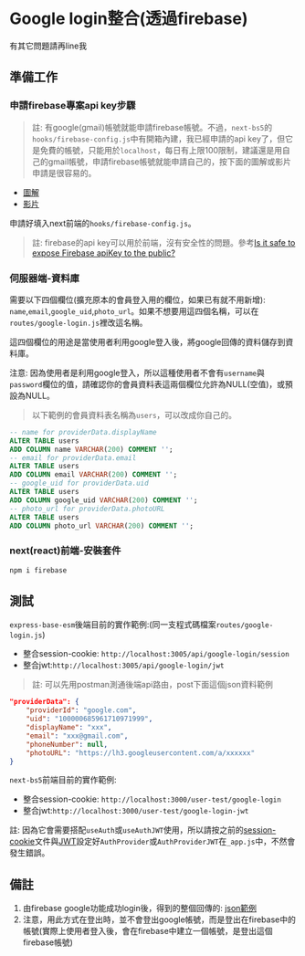 # Google login整合(透過firebase)

有其它問題請再line我

## 準備工作

### 申請firebase專案api key步驟

> 註: 有google(gmail)帳號就能申請firebase帳號。不過，`next-bs5`的`hooks/firebase-config.js`中有開箱內建，我已經申請的api key了，但它是免費的帳號，只能用於`localhost`，每日有上限100限制，建議還是用自己的gmail帳號，申請firebase帳號就能申請自己的，按下面的圖解或影片申請是很容易的。

- [圖解](https://github.com/orgs/mfee-react/discussions/65#discussioncomment-5074321)
- [影片](https://www.youtube.com/watch?v=FoLNfMydMXw)

申請好填入next前端的`hooks/firebase-config.js`。

> 註: firebase的api key可以用於前端，沒有安全性的問題。參考[Is it safe to expose Firebase apiKey to the public?](https://stackoverflow.com/questions/37482366/is-it-safe-to-expose-firebase-apikey-to-the-public)

### 伺服器端-資料庫

需要以下四個欄位(擴充原本的會員登入用的欄位，如果已有就不用新增): `name`,`email`,`google_uid`,`photo_url`。如果不想要用這四個名稱，可以在`routes/google-login.js`裡改這名稱。

這四個欄位的用途是當使用者利用google登入後，將google回傳的資料儲存到資料庫。

注意: 因為使用者是利用google登入，所以這種使用者不會有`username`與`password`欄位的值，請確認你的會員資料表這兩個欄位允許為NULL(空值)，或預設為NULL。

> 以下範例的會員資料表名稱為`users`，可以改成你自己的。

```sql
-- name for providerData.displayName
ALTER TABLE users
ADD COLUMN name VARCHAR(200) COMMENT '';
-- email for providerData.email
ALTER TABLE users
ADD COLUMN email VARCHAR(200) COMMENT '';
-- google_uid for providerData.uid
ALTER TABLE users
ADD COLUMN google_uid VARCHAR(200) COMMENT '';
-- photo_url for providerData.photoURL
ALTER TABLE users
ADD COLUMN photo_url VARCHAR(200) COMMENT '';
```

### next(react)前端-安裝套件

```sh
npm i firebase
```

## 測試

`express-base-esm`後端目前的實作範例:(同一支程式碼檔案`routes/google-login.js`)

- 整合session-cookie: `http://localhost:3005/api/google-login/session`
- 整合jwt:`http://localhost:3005/api/google-login/jwt`

> 註: 可以先用postman測通後端api路由，post下面這個json資料範例

```json
"providerData": {
    "providerId": "google.com",
    "uid": "100000685961710971999",
    "displayName": "xxx",
    "email": "xxx@gmail.com",
    "phoneNumber": null,
    "photoURL": "https://lh3.googleusercontent.com/a/xxxxxx"
}
```

`next-bs5`前端目前的實作範例:

- 整合session-cookie: `http://localhost:3000/user-test/google-login` 
- 整合jwt:`http://localhost:3000/user-test/google-login-jwt`

註: 因為它會需要搭配`useAuth`或`useAuthJWT`使用，所以請按之前的[session-cookie](./session-cookie.md)文件與[JWT](./jwt.md)設定好`AuthProvider`或`AuthProviderJWT`在`_app.js`中，不然會發生錯誤。

## 備註

1. 由firebase google功能成功login後，得到的整個回傳的: [json範例](../data/firebase-google/return-user-sample.json)
2. 注意，用此方式在登出時，並不會登出google帳號，而是登出在firebase中的帳號(實際上使用者登入後，會在firebase中建立一個帳號，是登出這個firebase帳號)